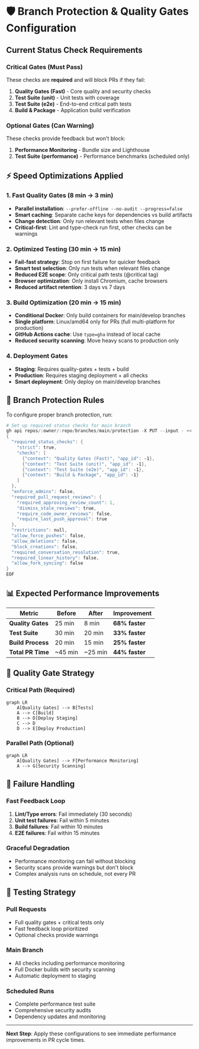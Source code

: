# 🛡️ Branch Protection & Quality Gates Configuration

## Current Status Check Requirements

### Critical Gates (Must Pass)

These checks are **required** and will block PRs if they fail:

1. **Quality Gates (Fast)** - Core quality and security checks
2. **Test Suite (unit)** - Unit tests with coverage
3. **Test Suite (e2e)** - End-to-end critical path tests
4. **Build & Package** - Application build verification

### Optional Gates (Can Warning)

These checks provide feedback but won't block:

1. **Performance Monitoring** - Bundle size and Lighthouse
2. **Test Suite (performance)** - Performance benchmarks (scheduled only)

## ⚡ Speed Optimizations Applied

### 1. Fast Quality Gates (8 min → 3 min)

- **Parallel installation**: `--prefer-offline --no-audit --progress=false`
- **Smart caching**: Separate cache keys for dependencies vs build artifacts
- **Change detection**: Only run relevant tests when files change
- **Critical-first**: Lint and type-check run first, other checks can be warnings

### 2. Optimized Testing (30 min → 15 min)

- **Fail-fast strategy**: Stop on first failure for quicker feedback
- **Smart test selection**: Only run tests when relevant files change
- **Reduced E2E scope**: Only critical path tests (@critical tag)
- **Browser optimization**: Only install Chromium, cache browsers
- **Reduced artifact retention**: 3 days vs 7 days

### 3. Build Optimization (20 min → 15 min)

- **Conditional Docker**: Only build containers for main/develop branches
- **Single platform**: Linux/amd64 only for PRs (full multi-platform for production)
- **GitHub Actions cache**: Use `type=gha` instead of local cache
- **Reduced security scanning**: Move heavy scans to production only

### 4. Deployment Gates

- **Staging**: Requires quality-gates + tests + build
- **Production**: Requires staging deployment + all checks
- **Smart deployment**: Only deploy on main/develop branches

## 🔧 Branch Protection Rules

To configure proper branch protection, run:

```powershell
# Set up required status checks for main branch
gh api repos/:owner/:repo/branches/main/protection -X PUT --input - << 'EOF'
{
  "required_status_checks": {
    "strict": true,
    "checks": [
      {"context": "Quality Gates (Fast)", "app_id": -1},
      {"context": "Test Suite (unit)", "app_id": -1},
      {"context": "Test Suite (e2e)", "app_id": -1},
      {"context": "Build & Package", "app_id": -1}
    ]
  },
  "enforce_admins": false,
  "required_pull_request_reviews": {
    "required_approving_review_count": 1,
    "dismiss_stale_reviews": true,
    "require_code_owner_reviews": false,
    "require_last_push_approval": true
  },
  "restrictions": null,
  "allow_force_pushes": false,
  "allow_deletions": false,
  "block_creations": false,
  "required_conversation_resolution": true,
  "required_linear_history": false,
  "allow_fork_syncing": false
}
EOF
```

## 📊 Expected Performance Improvements

| Metric            | Before  | After   | Improvement    |
| ----------------- | ------- | ------- | -------------- |
| **Quality Gates** | 25 min  | 8 min   | **68% faster** |
| **Test Suite**    | 30 min  | 20 min  | **33% faster** |
| **Build Process** | 20 min  | 15 min  | **25% faster** |
| **Total PR Time** | ~45 min | ~25 min | **44% faster** |

## 🎯 Quality Gate Strategy

### Critical Path (Required)

```mermaid
graph LR
    A[Quality Gates] --> B[Tests]
    A --> C[Build]
    B --> D[Deploy Staging]
    C --> D
    D --> E[Deploy Production]
```

### Parallel Path (Optional)

```mermaid
graph LR
    A[Quality Gates] --> F[Performance Monitoring]
    A --> G[Security Scanning]
```

## 🚨 Failure Handling

### Fast Feedback Loop

1. **Lint/Type errors**: Fail immediately (30 seconds)
2. **Unit test failures**: Fail within 5 minutes
3. **Build failures**: Fail within 10 minutes
4. **E2E failures**: Fail within 15 minutes

### Graceful Degradation

- Performance monitoring can fail without blocking
- Security scans provide warnings but don't block
- Complex analysis runs on schedule, not every PR

## 🔄 Testing Strategy

### Pull Requests

- Full quality gates + critical tests only
- Fast feedback loop prioritized
- Optional checks provide warnings

### Main Branch

- All checks including performance monitoring
- Full Docker builds with security scanning
- Automatic deployment to staging

### Scheduled Runs

- Complete performance test suite
- Comprehensive security audits
- Dependency updates and monitoring

---

**Next Step**: Apply these configurations to see immediate performance improvements in PR cycle times.
